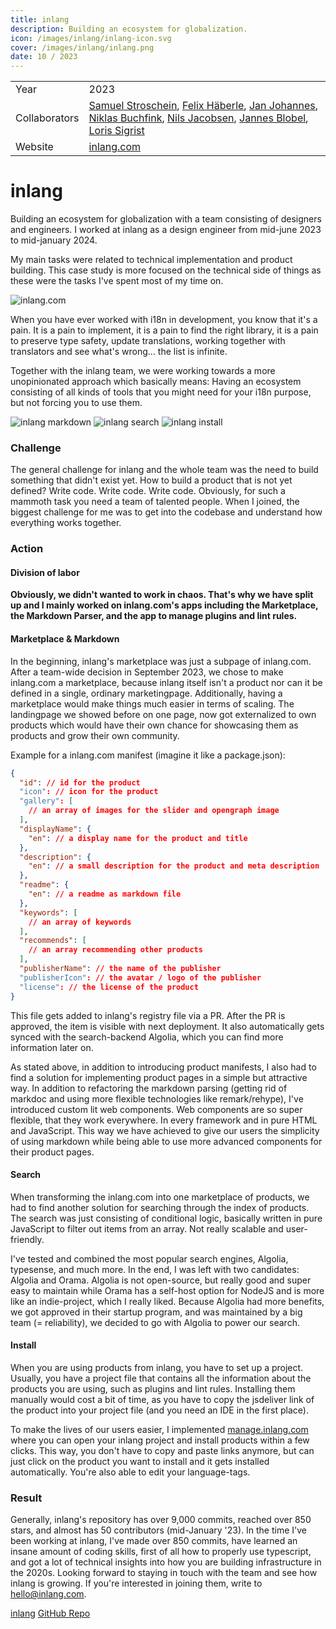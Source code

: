 ```yaml
---
title: inlang
description: Building an ecosystem for globalization.
icon: /images/inlang/inlang-icon.svg
cover: /images/inlang/inlang.png
date: 10 / 2023
---
```


<info-grid>
<div>

|               |                                                                                                                                                                                                                                                                                                                                                                          |
| ------------- | ------------------------------------------------------------------------------------------------------------------------------------------------------------------------------------------------------------------------------------------------------------------------------------------------------------------------------------------------------------------------ |
| Year          | 2023                                                                                                                                                                                                                                                                                                                                                                     |
| Collaborators | [Samuel Stroschein](https://github.com/samuelstroschein), [Felix Häberle](https://github.com/felixhaeberle), [Jan Johannes](https://github.com/janfjohannes), [Niklas Buchfink](https://github.com/NiklasBuchfink), [Nils Jacobsen](https://github.com/NilsJacobsen), [Jannes Blobel](https://github.com/jannesblobel), [Loris Sigrist](https://github.com/LorisSigrist) |
| Website       | [inlang.com](https://inlang.com)                                                                                                                                                                                                                                                                                                                                         |

</div>

<div>

# inlang

Building an ecosystem for globalization with a team consisting of designers and engineers.
I worked at inlang as a design engineer from mid-june 2023 to mid-january 2024.

My main tasks were related to technical implementation and product building.
This case study is more focused on the technical side of things as these were the tasks I've spent most of my time on.

</div>
</info-grid>

![inlang.com](/images/inlang/cover-inlang.jpg)

When you have ever worked with i18n in development, you know that it's a pain. It is a pain to implement, it is a pain to find the right
library, it is a pain to preserve type safety, update translations, working together with translators and see what's wrong… the list is infinite.

Together with the inlang team, we were working towards a more unopinionated approach which basically means: Having an ecosystem consisting of all kinds of tools that you might need for your i18n purpose, but not forcing you to use them.

<three-full-grid>

![inlang markdown](/images/inlang/inlang_markdown.webp)
![inlang search](/images/inlang/inlang_search.webp)
![inlang install](/images/inlang/inlang_install.webp)

</three-full-grid>

<process-grid>

### Challenge

The general challenge for inlang and the whole team was the need to build something that didn't exist yet. How to build a product that is not yet defined? Write code. Write code. Write code. Obviously, for such a mammoth task you need a team of talented people. When I joined, the biggest challenge for me was to get into the codebase and understand how everything works together.

<div>

### Action

</div>

<div>

#### Division of labor

**Obviously, we didn't wanted to work in chaos. That's why we have split up and I mainly worked on inlang.com's apps including the Marketplace, the Markdown Parser, and the app to manage plugins and lint rules.**

#### Marketplace & Markdown

In the beginning, inlang's marketplace was just a subpage of inlang.com. After a team-wide decision in September 2023, we chose to make inlang.com a marketplace, because inlang itself isn't a product nor can it be defined in a single, ordinary marketingpage. Additionally, having a marketplace would make things much easier in terms of scaling. The landingpage we showed before on one page, now got externalized to own products which would have their own chance for showcasing them as products and grow their own community.

Example for a inlang.com manifest (imagine it like a package.json):

```json
{
  "id": // id for the product
  "icon": // icon for the product
  "gallery": [
    // an array of images for the slider and opengraph image
  ],
  "displayName": {
    "en": // a display name for the product and title
  },
  "description": {
    "en": // a small description for the product and meta description
  },
  "readme": {
    "en": // a readme as markdown file
  },
  "keywords": [
    // an array of keywords
  ],
  "recommends": [
    // an array recommending other products
  ],
  "publisherName": // the name of the publisher
  "publisherIcon": // the avatar / logo of the publisher
  "license": // the license of the product
}
```

This file gets added to inlang's registry file via a PR. After the PR is approved, the item is visible with next deployment. It also automatically gets synced with the search-backend Algolia, which you can find more information later on.

As stated above, in addition to introducing product manifests, I also had to find a solution for implementing product pages in a simple but attractive way. In addition to refactoring the markdown parsing (getting rid of markdoc and using more flexible technologies like remark/rehype), I've introduced custom lit web components. Web components are so super flexible, that they work everywhere. In every framework and in pure HTML and JavaScript. This way we have achieved to give our users the simplicity of using markdown while being able to use more advanced components for their product pages.

#### Search

When transforming the inlang.com into one marketplace of products, we had to find another solution for searching through the index of products. The search was just consisting of conditional logic, basically written in pure JavaScript to filter out items from an array. Not really scalable and user-friendly.

I've tested and combined the most popular search engines, Algolia, typesense, and much more. In the end, I was left with two candidates: Algolia and Orama. Algolia is not open-source, but really good and super easy to maintain while Orama has a self-host option for NodeJS and is more like an indie-project, which I really liked. Because Algolia had more benefits, we got approved in their startup program, and was maintained by a big team (= reliability), we decided to go with Algolia to power our search.

#### Install

When you are using products from inlang, you have to set up a project. Usually, you have a project file that contains all the information about the products you are using, such as plugins and lint rules. Installing them manually would cost a bit of time, as you have to copy the jsdeliver link of the product into your project file (and you need an IDE in the first place).

To make the lives of our users easier, I implemented [manage.inlang.com](https://manage.inlang.com/) where you can open your inlang project and install products within a few clicks. This way, you don't have to copy and paste links anymore, but can just click on the product you want to install and it gets installed automatically. You're also able to edit your language-tags.

</div>

### Result

Generally, inlang's repository has over 9,000 commits, reached over 850 stars, and almost has 50 contributors (mid-January '23).
In the time I've been working at inlang, I've made over 850 commits, have learned an insane amount of coding skills, first of all how to properly use typescript, and got a lot of technical insights into how you are building infrastructure in the 2020s. Looking forward to staying in touch with the team and see how inlang is growing. If you're interested in joining them, write to [hello@inlang.com](mailto:hello@inlang.com).

</process-grid>

<project-links>

[inlang](https://www.inlang.com/)
[GitHub Repo](https://github.com/inlang/monorepo)
</project-links>
